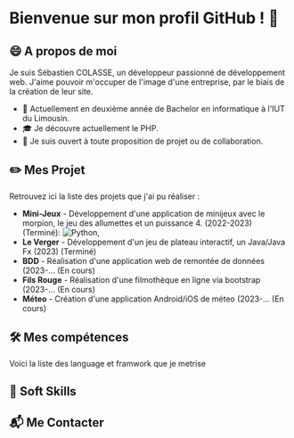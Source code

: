 # Bienvenue sur mon profil GitHub ! 👋  
## 😄 A propos de moi 
Je suis Sébastien COLASSE, un développeur passionné de développement web. J'aime pouvoir m'occuper de l'image d'une entreprise, par le biais de la création de leur site.  
* 📖 Actuellement en deuxième année de Bachelor en informatique à l'IUT du Limousin.
* 🎓 Je découvre actuellement le PHP.
* 🏢 Je suis ouvert à toute proposition de projet ou de collaboration.

## ✏️ Mes Projet
Retrouvez ici la liste des projets que j'ai pu réaliser :
*  __Mini-Jeux__  - Développement d'une application de minijeux avec le morpion, le jeu des allumettes et un puissance 4. (2022-2023) (Terminé): ![Python](https://img.shields.io/badge/Python-3776AB?style=flat&logo=python&logoColor=white),
*  __Le Verger__  - Développement d'un jeu de plateau interactif, un Java/Java Fx (2023) (Terminé)
*    __BDD__      - Réalisation d'une application web de remontée de données (2023-... (En cours)
*  __Fils Rouge__ - Réalisation d'une filmothèque en ligne via bootstrap (2023-... (En cours)
*   __Méteo__     - Création d'une application Android/iOS de méteo (2023-... (En cours)

## 🛠️ Mes compétences 
Voici la liste des language et framwork que je metrise 

## 💁 Soft Skills

## 📬 Me Contacter
